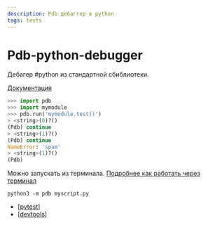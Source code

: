 ```yaml
---
description: Pdb дебаггер в python
tags: tests
---
```

# Pdb-python-debugger

Дебагер #python из стандартной сбиблиотеки.

[Документация](https://docs.python.org/3/library/pdb.html)

```python
>>> import pdb
>>> import mymodule
>>> pdb.run('mymodule.test()')
> <string>(0)?()
(Pdb) continue
> <string>(1)?()
(Pdb) continue
NameError: 'spam'
> <string>(1)?()
(Pdb)
```

Можно запускать из терминала. [Подробнее как работать через терминал](https://docs.python.org/3/library/pdb.html#debugger-commands)

`python3 -m pdb myscript.py`

- [[pytest]]
- [[devtools]]

[//begin]: # "Autogenerated link references for markdown compatibility"
[pytest]: pytest "Pytest"
[devtools]: devtools "Python devtools"
[//end]: # "Autogenerated link references"